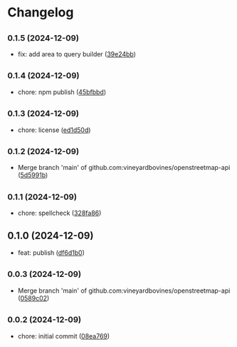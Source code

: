 # Changelog

## <small>0.1.5 (2024-12-09)</small>

* fix: add area to query builder ([39e24bb](https://github.com/vineyardbovines/openstreetmap-api/commit/39e24bb))

## <small>0.1.4 (2024-12-09)</small>

* chore: npm publish ([45bfbbd](https://github.com/vineyardbovines/openstreetmap-api/commit/45bfbbd))

## <small>0.1.3 (2024-12-09)</small>

* chore: license ([ed1d50d](https://github.com/vineyardbovines/openstreetmap-api/commit/ed1d50d))

## <small>0.1.2 (2024-12-09)</small>

* Merge branch 'main' of github.com:vineyardbovines/openstreetmap-api ([5d5991b](https://github.com/vineyardbovines/openstreetmap-api/commit/5d5991b))

## <small>0.1.1 (2024-12-09)</small>

* chore: spellcheck ([328fa86](https://github.com/vineyardbovines/openstreetmap-api/commit/328fa86))

## 0.1.0 (2024-12-09)

* feat: publish ([df6d1b0](https://github.com/vineyardbovines/openstreetmap-api/commit/df6d1b0))

## <small>0.0.3 (2024-12-09)</small>

* Merge branch 'main' of github.com:vineyardbovines/openstreetmap-api ([0589c02](https://github.com/vineyardbovines/openstreetmap-api/commit/0589c02))

## <small>0.0.2 (2024-12-09)</small>

* chore: initial commit ([08ea769](https://github.com/vineyardbovines/openstreetmap-api/commit/08ea769))
